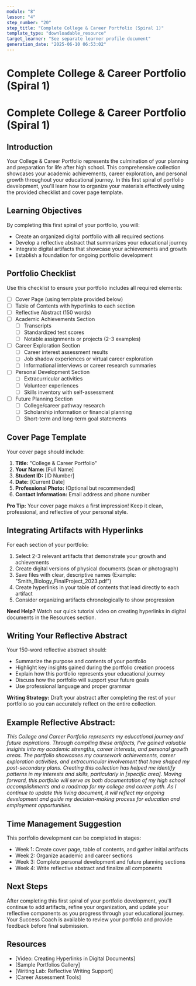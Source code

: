 ```yaml
---
module: "8"
lesson: "4"
step_number: "20"
step_title: "Complete College & Career Portfolio (Spiral 1)"
template_type: "downloadable_resource"
target_learner: "See separate learner profile document"
generation_date: "2025-06-10 06:53:02"
---
```


# Complete College & Career Portfolio (Spiral 1)

# Complete College & Career Portfolio (Spiral 1)

## Introduction
Your College & Career Portfolio represents the culmination of your planning and preparation for life after high school. This comprehensive collection showcases your academic achievements, career exploration, and personal growth throughout your educational journey. In this first spiral of portfolio development, you'll learn how to organize your materials effectively using the provided checklist and cover page template.

## Learning Objectives
By completing this first spiral of your portfolio, you will:
- Create an organized digital portfolio with all required sections
- Develop a reflective abstract that summarizes your educational journey
- Integrate digital artifacts that showcase your achievements and growth
- Establish a foundation for ongoing portfolio development

## Portfolio Checklist

Use this checklist to ensure your portfolio includes all required elements:

- [ ] Cover Page (using template provided below)
- [ ] Table of Contents with hyperlinks to each section
- [ ] Reflective Abstract (150 words)
- [ ] Academic Achievements Section
  - [ ] Transcripts
  - [ ] Standardized test scores
  - [ ] Notable assignments or projects (2-3 examples)
- [ ] Career Exploration Section
  - [ ] Career interest assessment results
  - [ ] Job shadow experiences or virtual career exploration
  - [ ] Informational interviews or career research summaries
- [ ] Personal Development Section
  - [ ] Extracurricular activities
  - [ ] Volunteer experiences
  - [ ] Skills inventory with self-assessment
- [ ] Future Planning Section
  - [ ] College/career pathway research
  - [ ] Scholarship information or financial planning
  - [ ] Short-term and long-term goal statements

## Cover Page Template

Your cover page should include:

1. **Title:** "College & Career Portfolio"
2. **Your Name:** [Full Name]
3. **Student ID:** [ID Number]
4. **Date:** [Current Date]
5. **Professional Photo:** (Optional but recommended)
6. **Contact Information:** Email address and phone number

**Pro Tip:** Your cover page makes a first impression! Keep it clean, professional, and reflective of your personal style.

## Integrating Artifacts with Hyperlinks

For each section of your portfolio:
1. Select 2-3 relevant artifacts that demonstrate your growth and achievements
2. Create digital versions of physical documents (scan or photograph)
3. Save files with clear, descriptive names (Example: "Smith_Biology_FinalProject_2023.pdf")
4. Create hyperlinks in your table of contents that lead directly to each artifact
5. Consider organizing artifacts chronologically to show progression

**Need Help?** Watch our quick tutorial video on creating hyperlinks in digital documents in the Resources section.

## Writing Your Reflective Abstract

Your 150-word reflective abstract should:
- Summarize the purpose and contents of your portfolio
- Highlight key insights gained during the portfolio creation process
- Explain how this portfolio represents your educational journey
- Discuss how the portfolio will support your future goals
- Use professional language and proper grammar

**Writing Strategy:** Draft your abstract after completing the rest of your portfolio so you can accurately reflect on the entire collection.

## Example Reflective Abstract:

*This College and Career Portfolio represents my educational journey and future aspirations. Through compiling these artifacts, I've gained valuable insights into my academic strengths, career interests, and personal growth areas. The portfolio showcases my coursework achievements, career exploration activities, and extracurricular involvement that have shaped my post-secondary plans. Creating this collection has helped me identify patterns in my interests and skills, particularly in [specific area]. Moving forward, this portfolio will serve as both documentation of my high school accomplishments and a roadmap for my college and career path. As I continue to update this living document, it will reflect my ongoing development and guide my decision-making process for education and employment opportunities.*

## Time Management Suggestion

This portfolio development can be completed in stages:
- Week 1: Create cover page, table of contents, and gather initial artifacts
- Week 2: Organize academic and career sections
- Week 3: Complete personal development and future planning sections
- Week 4: Write reflective abstract and finalize all components

## Next Steps

After completing this first spiral of your portfolio development, you'll continue to add artifacts, refine your organization, and update your reflective components as you progress through your educational journey. Your Success Coach is available to review your portfolio and provide feedback before final submission.

## Resources
- [Video: Creating Hyperlinks in Digital Documents]
- [Sample Portfolios Gallery]
- [Writing Lab: Reflective Writing Support]
- [Career Assessment Tools]